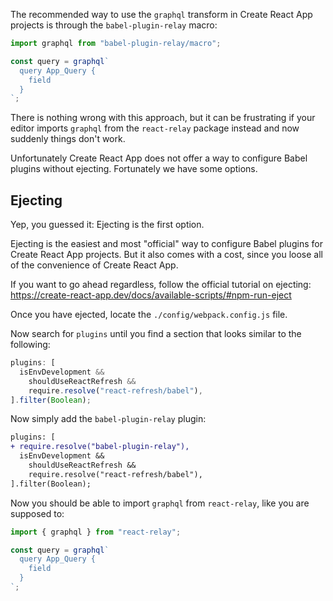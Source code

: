 The recommended way to use the `graphql` transform in Create React App projects is through the `babel-plugin-relay` macro:

```js
import graphql from "babel-plugin-relay/macro";

const query = graphql`
  query App_Query {
    field
  }
`;
```

There is nothing wrong with this approach, but it can be frustrating if your editor imports `graphql` from the `react-relay` package instead and now suddenly things don't work.

Unfortunately Create React App does not offer a way to configure Babel plugins without ejecting. Fortunately we have some options.

## Ejecting

Yep, you guessed it: Ejecting is the first option.

Ejecting is the easiest and most "official" way to configure Babel plugins for Create React App projects. But it also comes with a cost, since you loose all of the convenience of Create React App.

If you want to go ahead regardless, follow the official tutorial on ejecting: https://create-react-app.dev/docs/available-scripts/#npm-run-eject

Once you have ejected, locate the `./config/webpack.config.js` file.

Now search for `plugins` until you find a section that looks similar to the following:

```js
plugins: [
  isEnvDevelopment &&
    shouldUseReactRefresh &&
    require.resolve("react-refresh/babel"),
].filter(Boolean);
```

Now simply add the `babel-plugin-relay` plugin:

```diff
plugins: [
+ require.resolve("babel-plugin-relay"),
  isEnvDevelopment &&
    shouldUseReactRefresh &&
    require.resolve("react-refresh/babel"),
].filter(Boolean);
```

Now you should be able to import `graphql` from `react-relay`, like you are supposed to:

```js
import { graphql } from "react-relay";

const query = graphql`
  query App_Query {
    field
  }
`;
```
